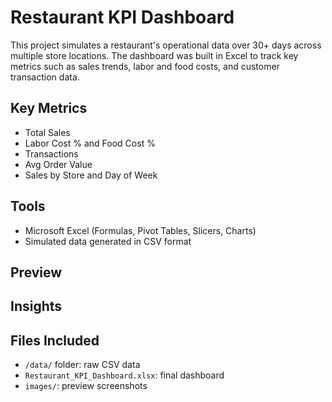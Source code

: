 # Restaurant KPI Dashboard

This project simulates a restaurant's operational data over 30+ days across multiple store locations. The dashboard was built in Excel to track key metrics such as sales trends, labor and food costs, and customer transaction data.

## Key Metrics
- Total Sales
- Labor Cost % and Food Cost %
- Transactions
- Avg Order Value
- Sales by Store and Day of Week

## Tools
- Microsoft Excel (Formulas, Pivot Tables, Slicers, Charts)
- Simulated data generated in CSV format

## Preview



## Insights


## Files Included
- `/data/` folder: raw CSV data
- `Restaurant_KPI_Dashboard.xlsx`: final dashboard
- `images/`: preview screenshots
